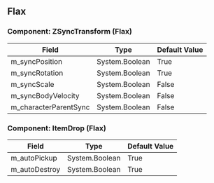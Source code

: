 ## Flax

### Component: ZSyncTransform (Flax)

|Field|Type|Default Value|
|-----|----|-------------|
|m_syncPosition|System.Boolean|True|
|m_syncRotation|System.Boolean|True|
|m_syncScale|System.Boolean|False|
|m_syncBodyVelocity|System.Boolean|False|
|m_characterParentSync|System.Boolean|False|

### Component: ItemDrop (Flax)

|Field|Type|Default Value|
|-----|----|-------------|
|m_autoPickup|System.Boolean|True|
|m_autoDestroy|System.Boolean|True|

